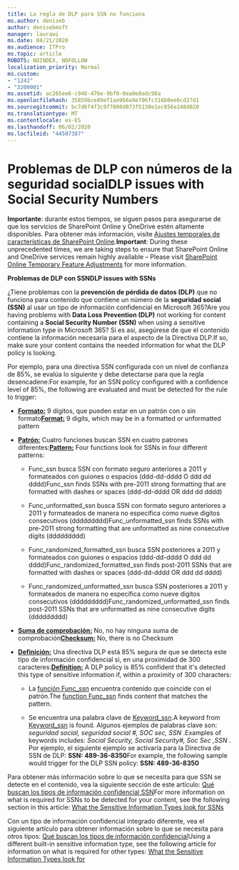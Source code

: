 ```yaml
---
title: La regla de DLP para SSN no funciona
ms.author: deniseb
author: denisebmsft
manager: laurawi
ms.date: 04/21/2020
ms.audience: ITPro
ms.topic: article
ROBOTS: NOINDEX, NOFOLLOW
localization_priority: Normal
ms.custom:
- "1242"
- "3200001"
ms.assetid: ac265ee6-c946-476e-9bf0-0ea0e8adc98a
ms.openlocfilehash: 35859bce89ef1ae9b6a9e706fc316b0ee6cd27d1
ms.sourcegitcommit: bc7d6f4f3c9f7060d073f5130e1ec856e248d020
ms.translationtype: MT
ms.contentlocale: es-ES
ms.lasthandoff: 06/02/2020
ms.locfileid: "44507387"
---
```

# <a name="dlp-issues-with-social-security-numbers"></a><span data-ttu-id="d30f2-102">Problemas de DLP con números de la seguridad social</span><span class="sxs-lookup"><span data-stu-id="d30f2-102">DLP issues with Social Security Numbers</span></span>

<span data-ttu-id="d30f2-103">**Importante**: durante estos tiempos, se siguen pasos para asegurarse de que los servicios de SharePoint Online y OneDrive estén altamente disponibles. Para obtener más información, visite [Ajustes temporales de características de SharePoint Online](https://aka.ms/ODSPAdjustments).</span><span class="sxs-lookup"><span data-stu-id="d30f2-103">**Important**: During these unprecedented times, we are taking steps to ensure that SharePoint Online and OneDrive services remain highly available – Please visit [SharePoint Online Temporary Feature Adjustments](https://aka.ms/ODSPAdjustments) for more information.</span></span>

<span data-ttu-id="d30f2-104">**Problemas de DLP con SSN**</span><span class="sxs-lookup"><span data-stu-id="d30f2-104">**DLP issues with SSNs**</span></span>

<span data-ttu-id="d30f2-105">¿Tiene problemas con la **prevención de pérdida de datos (DLP)** que no funciona para contenido que contiene un número de la **seguridad social (SSN)** al usar un tipo de información confidencial en Microsoft 365?</span><span class="sxs-lookup"><span data-stu-id="d30f2-105">Are you having problems with **Data Loss Prevention (DLP)** not working for content containing a **Social Security Number (SSN)** when using a sensitive information type in Microsoft 365?</span></span> <span data-ttu-id="d30f2-106">Si es así, asegúrese de que el contenido contiene la información necesaria para el aspecto de la Directiva DLP.</span><span class="sxs-lookup"><span data-stu-id="d30f2-106">If so, make sure your content contains the needed information for what the DLP policy is looking.</span></span> 
  
<span data-ttu-id="d30f2-107">Por ejemplo, para una directiva SSN configurada con un nivel de confianza de 85%, se evalúa lo siguiente y debe detectarse para que la regla desencadene:</span><span class="sxs-lookup"><span data-stu-id="d30f2-107">For example, for an SSN policy configured with a confidence level of 85%, the following are evaluated and must be detected for the rule to trigger:</span></span>
  
- <span data-ttu-id="d30f2-108">**[Formato:](https://docs.microsoft.com/microsoft-365/compliance/sensitive-information-type-entity-definitions#format-80)** 9 dígitos, que pueden estar en un patrón con o sin formato</span><span class="sxs-lookup"><span data-stu-id="d30f2-108">**[Format:](https://docs.microsoft.com/microsoft-365/compliance/sensitive-information-type-entity-definitions#format-80)** 9 digits, which may be in a formatted or unformatted pattern</span></span>

- <span data-ttu-id="d30f2-109">**[Patrón:](https://msconnect.microsoft.com/https:/docs.microsoft.com/office365/securitycompliance/what-the-sensitive-information-types-look-for#pattern-80)** Cuatro funciones buscan SSN en cuatro patrones diferentes:</span><span class="sxs-lookup"><span data-stu-id="d30f2-109">**[Pattern:](https://msconnect.microsoft.com/https:/docs.microsoft.com/office365/securitycompliance/what-the-sensitive-information-types-look-for#pattern-80)** Four functions look for SSNs in four different patterns:</span></span>

  - <span data-ttu-id="d30f2-110">Func_ssn busca SSN con formato seguro anteriores a 2011 y formateados con guiones o espacios (ddd-dd-dddd O ddd dd dddd)</span><span class="sxs-lookup"><span data-stu-id="d30f2-110">Func_ssn finds SSNs with pre-2011 strong formatting that are formatted with dashes or spaces (ddd-dd-dddd OR ddd dd dddd)</span></span>

  - <span data-ttu-id="d30f2-111">Func_unformatted_ssn busca SSN con formato seguro anteriores a 2011 y formateados de manera no específica como nueve dígitos consecutivos (ddddddddd)</span><span class="sxs-lookup"><span data-stu-id="d30f2-111">Func_unformatted_ssn finds SSNs with pre-2011 strong formatting that are unformatted as nine consecutive digits (ddddddddd)</span></span>

  - <span data-ttu-id="d30f2-112">Func_randomized_formatted_ssn busca SSN posteriores a 2011 y formateados con guiones o espacios (ddd-dd-dddd O ddd dd dddd)</span><span class="sxs-lookup"><span data-stu-id="d30f2-112">Func_randomized_formatted_ssn finds post-2011 SSNs that are formatted with dashes or spaces (ddd-dd-dddd OR ddd dd dddd)</span></span>

  - <span data-ttu-id="d30f2-113">Func_randomized_unformatted_ssn busca SSN posteriores a 2011 y formateados de manera no específica como nueve dígitos consecutivos (ddddddddd)</span><span class="sxs-lookup"><span data-stu-id="d30f2-113">Func_randomized_unformatted_ssn finds post-2011 SSNs that are unformatted as nine consecutive digits (ddddddddd)</span></span>

- <span data-ttu-id="d30f2-114">**[Suma de comprobación:](https://docs.microsoft.com/microsoft-365/compliance/sensitive-information-type-entity-definitions#checksum-79)** No, no hay ninguna suma de comprobación</span><span class="sxs-lookup"><span data-stu-id="d30f2-114">**[Checksum:](https://docs.microsoft.com/microsoft-365/compliance/sensitive-information-type-entity-definitions#checksum-79)** No, there is no Checksum</span></span>

- <span data-ttu-id="d30f2-115">**[Definición:](https://docs.microsoft.com/microsoft-365/compliance/sensitive-information-type-entity-definitions#definition-80)** Una directiva DLP está 85% segura de que se detecta este tipo de información confidencial si, en una proximidad de 300 caracteres:</span><span class="sxs-lookup"><span data-stu-id="d30f2-115">**[Definition:](https://docs.microsoft.com/microsoft-365/compliance/sensitive-information-type-entity-definitions#definition-80)** A DLP policy is 85% confident that it's detected this type of sensitive information if, within a proximity of 300 characters:</span></span>

  - <span data-ttu-id="d30f2-116">La [función Func_ssn](https://docs.microsoft.com/microsoft-365/compliance/sensitive-information-type-entity-definitions#pattern-80) encuentra contenido que coincide con el patrón.</span><span class="sxs-lookup"><span data-stu-id="d30f2-116">The [function Func_ssn](https://docs.microsoft.com/microsoft-365/compliance/sensitive-information-type-entity-definitions#pattern-80) finds content that matches the pattern.</span></span>

  - <span data-ttu-id="d30f2-117">Se encuentra una palabra clave de [Keyword_ssn](https://docs.microsoft.com/microsoft-365/compliance/sensitive-information-type-entity-definitions#keyword_ssn).</span><span class="sxs-lookup"><span data-stu-id="d30f2-117">A keyword from [Keyword_ssn](https://docs.microsoft.com/microsoft-365/compliance/sensitive-information-type-entity-definitions#keyword_ssn) is found.</span></span> <span data-ttu-id="d30f2-118">Algunos ejemplos de palabras clave son: *seguridad social, seguridad social #, SOC sec, SSN* .</span><span class="sxs-lookup"><span data-stu-id="d30f2-118">Examples of keywords includes:  *Social Security, Social Security#, Soc Sec ,SSN*  .</span></span> <span data-ttu-id="d30f2-119">Por ejemplo, el siguiente ejemplo se activaría para la Directiva de SSN de DLP: **SSN: 489-36-8350**</span><span class="sxs-lookup"><span data-stu-id="d30f2-119">For example, the following sample would trigger for the DLP SSN policy: **SSN: 489-36-8350**</span></span>
  
<span data-ttu-id="d30f2-120">Para obtener más información sobre lo que se necesita para que SSN se detecte en el contenido, vea la siguiente sección de este artículo: [Qué buscan los tipos de información confidencial SSN](https://docs.microsoft.com/microsoft-365/compliance/sensitive-information-type-entity-definitions#us-social-security-number-ssn)</span><span class="sxs-lookup"><span data-stu-id="d30f2-120">For more information on what is required for SSNs to be detected for your content, see the following section in this article: [What the Sensitive Information Types look for SSNs](https://docs.microsoft.com/microsoft-365/compliance/sensitive-information-type-entity-definitions#us-social-security-number-ssn)</span></span>
  
<span data-ttu-id="d30f2-121">Con un tipo de información confidencial integrado diferente, vea el siguiente artículo para obtener información sobre lo que se necesita para otros tipos: [Qué buscan los tipos de información confidencial](https://docs.microsoft.com/microsoft-365/compliance/sensitive-information-type-entity-definitions)</span><span class="sxs-lookup"><span data-stu-id="d30f2-121">Using a different built-in sensitive information type, see the following article for information on what is required for other types: [What the Sensitive Information Types look for](https://docs.microsoft.com/microsoft-365/compliance/sensitive-information-type-entity-definitions)</span></span>
  